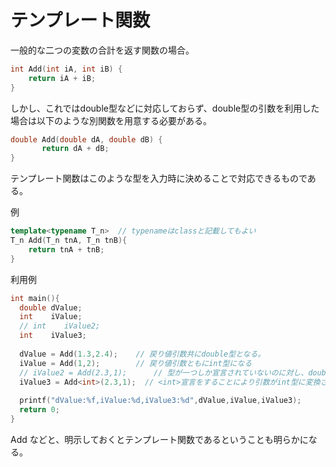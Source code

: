 # テンプレート関数
一般的な二つの変数の合計を返す関数の場合。
```cpp
int Add(int iA, int iB) {
    return iA + iB;
}
```
しかし、これではdouble型などに対応しておらず、double型の引数を利用した場合は以下のような別関数を用意する必要がある。
```cpp
double Add(double dA, double dB) {
       return dA + dB;
}
```
テンプレート関数はこのような型を入力時に決めることで対応できるものである。

例
```cpp
template<typename T_n>  // typenameはclassと記載してもよい
T_n Add(T_n tnA, T_n tnB){
    return tnA + tnB;
}
```

利用例
```cpp
int main(){
  double dValue;
  int    iValue;
  // int    iValue2;
  int    iValue3;
  
  dValue = Add(1.3,2.4);    // 戻り値引数共にdouble型となる。
  iValue = Add(1,2);        // 戻り値引数ともにint型になる
  // iValue2 = Add(2.3,1);      // 型が一つしか宣言されていないのに対し、double,int両方があるためコンパイルエラーとなる
  iValue3 = Add<int>(2.3,1);  // <int>宣言をすることにより引数がint型に変換され処理がされる。 2.3 -> 2となる
  
  printf("dValue:%f,iValue:%d,iValue3:%d",dValue,iValue,iValue3);
  return 0;
}
```
Add<int> などと、明示しておくとテンプレート関数であるということも明らかになる。
